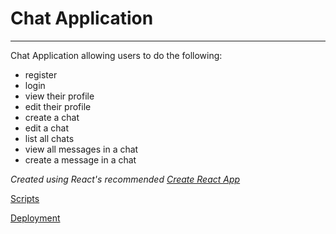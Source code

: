 # Chat Application
 ---

 Chat Application allowing users to do the following:

 * register
 * login
 * view their profile
 * edit their profile
 * create a chat
 * edit a chat
 * list all chats
 * view all messages in a chat
 * create a message in a chat

*Created using React's recommended [Create React App](https://github.com/facebookincubator/create-react-app)*

[Scripts](https://github.com/facebookincubator/create-react-app/blob/master/packages/react-scripts/template/README.md#available-scripts)

[Deployment](https://github.com/facebookincubator/create-react-app/blob/master/packages/react-scripts/template/README.md#deployment)
